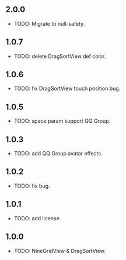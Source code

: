 ## 2.0.0
* TODO: Migrate to null-safety.

## 1.0.7

* TODO: delete DragSortView def color.

## 1.0.6

* TODO: fix DragSortView touch position bug.

## 1.0.5

* TODO: space param support QQ Group.

## 1.0.3

* TODO: add QQ Group avatar effects.

## 1.0.2

* TODO: fix bug.

## 1.0.1

* TODO: add license.

## 1.0.0

* TODO: NineGridView & DragSortView.
